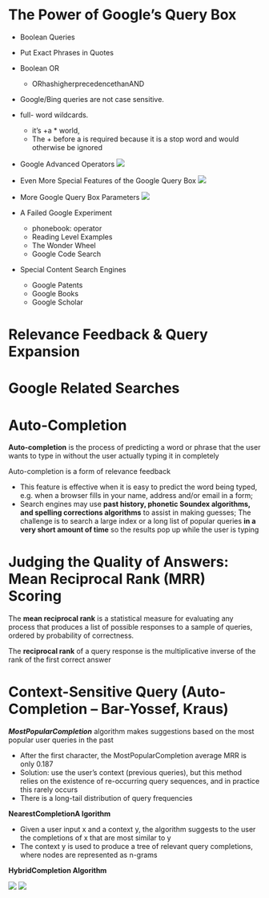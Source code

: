 # The Power of Google’s Query Box 

+ Boolean Queries
+ Put Exact Phrases in Quotes
+ Boolean OR
  + ORhashigherprecedencethanAND
+ Google/Bing queries are not case sensitive.
+ full- word wildcards.
  + it’s +a * world,
  + The + before a is required because it is a stop word and would otherwise be ignored
  
+  Google Advanced Operators
   ![](https://ws2.sinaimg.cn/large/006tKfTcgy1fk4rfpi6dej31aw0ws46u.jpg)
+ Even More Special Features of the Google Query Box
![](https://ws3.sinaimg.cn/large/006tKfTcgy1fk4rl0jtiej31ay0wkgwp.jpg)
+ More Google Query Box Parameters
![](https://ws2.sinaimg.cn/large/006tKfTcgy1fk4rlr0w9hj31aw0xu7in.jpg)

+ A Failed Google Experiment 
  + phonebook: operator
  + Reading Level Examples
  + The Wonder Wheel
  + Google Code Search
+ Special Content Search Engines
  + Google Patents
  + Google Books
  + Google Scholar
  
# Relevance Feedback & Query Expansion 
# Google Related Searches
# Auto-Completion

**Auto-completion** is the process of predicting a word or phrase that the user wants to type in without the user actually typing it in completely

Auto-completion is a form of relevance feedback
+ This feature is effective when it is easy to predict the word being typed, e.g.when a browser fills in your name, address and/or email in a form;
+ Search engines may use **past history, phonetic Soundex algorithms, and spelling corrections algorithms** to assist in making guesses;
The challenge is to search a large index or a long list of popular queries **in a very short amount of time** so the results pop up while the user is typing 

# Judging the Quality of Answers: Mean Reciprocal Rank (MRR) Scoring

The **mean reciprocal rank** is a statistical measure for evaluating any process that produces a list of possible responses to a sample of queries, ordered by probability of correctness.

The **reciprocal rank** of a query response is the multiplicative inverse of the rank of the first correct answer

# Context-Sensitive Query (Auto-Completion – Bar-Yossef, Kraus)

**_MostPopularCompletion_** algorithm makes suggestions based on the most popular user queries in the past
+ After the first character, the MostPopularCompletion average MRR is only0.187
+ Solution: use the user’s context (previous queries), but this method relies on the existence of re-occurring query sequences, and in practice this rarely occurs
+ There is a long-tail distribution of query frequencies

**NearestCompletionA lgorithm**
+ Given a user input x and a context y, the algorithm suggests to the user the completions of x that are most similar to y
+ The context y is used to produce a tree of relevant query completions, where nodes are represented as n-grams

**HybridCompletion Algorithm**

![](https://ws3.sinaimg.cn/large/006tKfTcgy1fk4soy636oj31b00wsqev.jpg)
![](https://ws4.sinaimg.cn/large/006tKfTcgy1fk4spayhplj31aw0z4tjb.jpg)